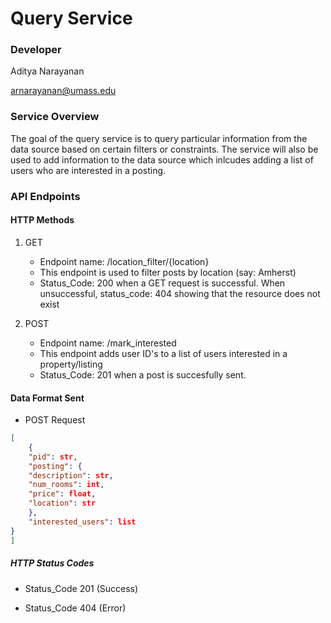 # Query Service

### Developer

Aditya Narayanan

arnarayanan@umass.edu

### Service Overview

The goal of the query service is to query particular information from the data source based on certain filters or constraints. The service will also be used to add information to the data source which inlcudes adding a list of users who are interested in a posting. 

### API Endpoints

#### HTTP Methods

1. GET 
    * Endpoint name: /location_filter/{location}
    * This endpoint is used to filter posts by location (say: Amherst)
    * Status_Code: 200 when a GET request is successful. When unsuccessful, status_code: 404 showing that the resource does not exist

2. POST
    * Endpoint name: /mark_interested
    * This endpoint adds user ID's to a list of users interested in a property/listing
    * Status_Code: 201 when a post is succesfully sent.

#### Data Format Sent

* POST Request
```json
[
    {
    "pid": str,
    "posting": {
    "description": str,
    "num_rooms": int,
    "price": float,
    "location": str
    },
    "interested_users": list
}
]
```
##### HTTP Status Codes

* Status_Code 201 (Success)

* Status_Code 404 (Error)